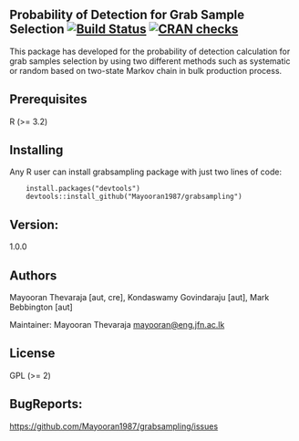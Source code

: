 ## Probability of Detection for Grab Sample Selection [![Build Status](https://travis-ci.org/Mayooran1987/grabsampling.svg?branch=master)](https://travis-ci.org/Mayooran1987/grabsampling)  [![CRAN checks](https://cranchecks.info/badges/summary/grabsampling)](https://cran.r-project.org/web/checks/check_results_grabsampling.html)
This package has developed for the probability of detection calculation for grab samples selection by using two different methods such as systematic or random based on two-state Markov chain in bulk production process. 

## Prerequisites

R (>= 3.2)

## Installing

Any R user can install grabsampling package with just two lines of code:

	    install.packages("devtools")
	    devtools::install_github("Mayooran1987/grabsampling")
      
## Version: 
1.0.0

## Authors
Mayooran Thevaraja [aut, cre], Kondaswamy Govindaraju [aut], Mark Bebbington [aut]

Maintainer: Mayooran Thevaraja <mayooran@eng.jfn.ac.lk>

## License
GPL (>= 2) 

## BugReports: 
  https://github.com/Mayooran1987/grabsampling/issues
